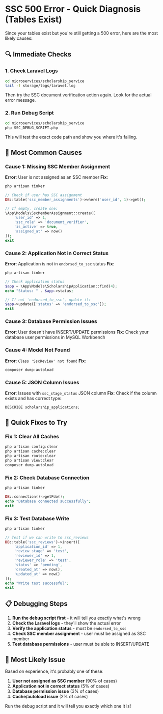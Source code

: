 # SSC 500 Error - Quick Diagnosis (Tables Exist)

Since your tables exist but you're still getting a 500 error, here are the most likely causes:

## 🔍 **Immediate Checks**

### 1. Check Laravel Logs

```bash
cd microservices/scholarship_service
tail -f storage/logs/laravel.log
```

Then try the SSC document verification action again. Look for the actual error message.

### 2. Run Debug Script

```bash
cd microservices/scholarship_service
php SSC_DEBUG_SCRIPT.php
```

This will test the exact code path and show you where it's failing.

## 🚨 **Most Common Causes**

### Cause 1: Missing SSC Member Assignment

**Error**: User is not assigned as an SSC member
**Fix**:

```bash
php artisan tinker
```

```php
// Check if user has SSC assignment
DB::table('ssc_member_assignments')->where('user_id', 1)->get();

// If empty, create one:
\App\Models\SscMemberAssignment::create([
    'user_id' => 1,
    'ssc_role' => 'document_verifier',
    'is_active' => true,
    'assigned_at' => now()
]);
exit
```

### Cause 2: Application Not in Correct Status

**Error**: Application is not in `endorsed_to_ssc` status
**Fix**:

```bash
php artisan tinker
```

```php
// Check application status
$app = \App\Models\ScholarshipApplication::find(4);
echo "Status: " . $app->status;

// If not 'endorsed_to_ssc', update it:
$app->update(['status' => 'endorsed_to_ssc']);
exit
```

### Cause 3: Database Permission Issues

**Error**: User doesn't have INSERT/UPDATE permissions
**Fix**: Check your database user permissions in MySQL Workbench

### Cause 4: Model Not Found

**Error**: `Class 'SscReview' not found`
**Fix**:

```bash
composer dump-autoload
```

### Cause 5: JSON Column Issues

**Error**: Issues with `ssc_stage_status` JSON column
**Fix**: Check if the column exists and has correct type:

```sql
DESCRIBE scholarship_applications;
```

## 🔧 **Quick Fixes to Try**

### Fix 1: Clear All Caches

```bash
php artisan config:clear
php artisan cache:clear
php artisan route:clear
php artisan view:clear
composer dump-autoload
```

### Fix 2: Check Database Connection

```bash
php artisan tinker
```

```php
DB::connection()->getPdo();
echo "Database connected successfully";
exit
```

### Fix 3: Test Database Write

```bash
php artisan tinker
```

```php
// Test if we can write to ssc_reviews
DB::table('ssc_reviews')->insert([
    'application_id' => 1,
    'review_stage' => 'test',
    'reviewer_id' => 1,
    'reviewer_role' => 'test',
    'status' => 'pending',
    'created_at' => now(),
    'updated_at' => now()
]);
echo "Write test successful";
exit
```

## 📋 **Debugging Steps**

1. **Run the debug script first** - it will tell you exactly what's wrong
2. **Check the Laravel logs** - they'll show the actual error
3. **Verify the application status** - must be `endorsed_to_ssc`
4. **Check SSC member assignment** - user must be assigned as SSC member
5. **Test database permissions** - user must be able to INSERT/UPDATE

## 🎯 **Most Likely Issue**

Based on experience, it's probably one of these:

1. **User not assigned as SSC member** (90% of cases)
2. **Application not in correct status** (5% of cases)
3. **Database permission issue** (3% of cases)
4. **Cache/autoload issue** (2% of cases)

Run the debug script and it will tell you exactly which one it is!
